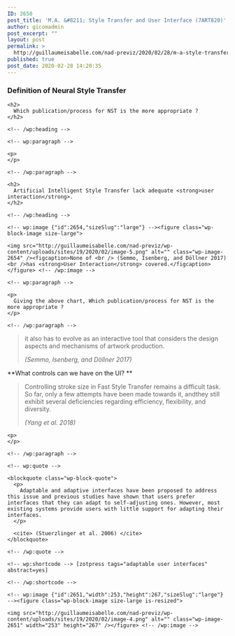 ```yaml
---
ID: 2650
post_title: 'M.A. &#8211; Style Transfer and User Interface (7ART820)'
author: gicomadmin
post_excerpt: ""
layout: post
permalink: >
  http://guillaumeisabelle.com/nad-previz/2020/02/28/m-a-style-transfer-and-user-interface-7art820/
published: true
post_date: 2020-02-28 14:20:35
---
```

<!-- wp:heading {"level":3} -->

### Definition of Neural Style Transfer

<!-- /wp:heading -->

<!-- wp:group -->

<div class="wp-block-group">
  <div class="wp-block-group__inner-container">
    <!-- wp:heading -->
    
    <h2>
      Which publication/process for NST is the more appropriate ?
    </h2>
    
    <!-- /wp:heading -->
    
    <!-- wp:paragraph -->
    
    <p>
    </p>
    
    <!-- /wp:paragraph -->
  </div>
</div>

<!-- /wp:group -->

<!-- wp:more -->

<!--more-->

<!-- /wp:more -->

<!-- wp:group -->

<div class="wp-block-group">
  <div class="wp-block-group__inner-container">
    <!-- wp:heading -->
    
    <h2>
      Artificial Intelligent Style Transfer lack adequate <strong>user interaction</strong>.
    </h2>
    
    <!-- /wp:heading -->
    
    <!-- wp:image {"id":2654,"sizeSlug":"large"} --><figure class="wp-block-image size-large">
    
    <img src="http://guillaumeisabelle.com/nad-previz/wp-content/uploads/sites/19/2020/02/image-5.png" alt="" class="wp-image-2654" /><figcaption>None of <br /> (Semmo, Isenberg, and Döllner 2017) <br />has <strong>User Interaction</strong> covered.</figcaption></figure> <!-- /wp:image -->
    
    <!-- wp:paragraph -->
    
    <p>
      Giving the above chart, Which publication/process for NST is the more appropriate ?
    </p>
    
    <!-- /wp:paragraph -->
  </div>
</div>

<!-- /wp:group -->

<!-- wp:quote -->

<blockquote class="wp-block-quote">
  <p>
    it also has to evolve as an interactive tool that considers the design aspects and mechanisms of artwork production.
  </p>
  
  <cite>(Semmo, Isenberg, and Döllner 2017)</cite>
</blockquote>

<!-- /wp:quote -->

<!-- wp:paragraph -->

**What controls can we have on the UI? **

<!-- /wp:paragraph -->

<!-- wp:quote -->

<blockquote class="wp-block-quote">
  <p>
    Controlling stroke size in Fast Style Transfer remains a difficult task. So far, only a few attempts have been made towards it, andthey still exhibit several deficiencies regarding efficiency, flexibility, and diversity.
  </p>
  
  <cite> (Yang et al. 2018) </cite>
</blockquote>

<!-- /wp:quote -->

<!-- wp:group -->

<div class="wp-block-group">
  <div class="wp-block-group__inner-container">
    <!-- wp:paragraph -->
    
    <p>
    </p>
    
    <!-- /wp:paragraph -->
    
    <!-- wp:quote -->
    
    <blockquote class="wp-block-quote">
      <p>
        Adaptable and adaptive interfaces have been proposed to address this issue and previous studies have shown that users prefer interfaces that they can adapt to self-adjusting ones. However, most existing systems provide users with little support for adapting their interfaces.
      </p>
      
      <cite> (Stuerzlinger et al. 2006) </cite>
    </blockquote>
    
    <!-- /wp:quote -->
    
    <!-- wp:shortcode --> [zotpress tags="adaptable user interfaces" abstract=yes] 
    
    <!-- /wp:shortcode -->
    
    <!-- wp:image {"id":2651,"width":253,"height":267,"sizeSlug":"large"} --><figure class="wp-block-image size-large is-resized">
    
    <img src="http://guillaumeisabelle.com/nad-previz/wp-content/uploads/sites/19/2020/02/image-4.png" alt="" class="wp-image-2651" width="253" height="267" /></figure> <!-- /wp:image -->
  </div>
</div>

<!-- /wp:group -->

<!-- wp:paragraph -->



<!-- /wp:paragraph -->